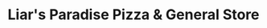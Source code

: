 ---
title: "Liar's Paradise Pizza & General Store"
url: /nottingham/liars-paradise-pizza-und-general-store/
shop: Lebensmittel
---